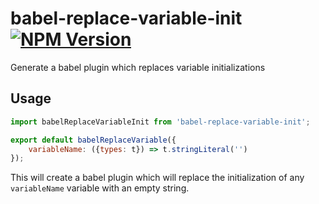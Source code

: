 # babel-replace-variable-init [![NPM Version][npm-image]][npm-url]

Generate a babel plugin which replaces variable initializations

## Usage

```js
import babelReplaceVariableInit from 'babel-replace-variable-init';

export default babelReplaceVariable({
	variableName: ({types: t}) => t.stringLiteral('')
});
```

This will create a babel plugin which will replace the initialization of any
`variableName` variable with an empty string.

[npm-image]: https://img.shields.io/npm/v/babel-replace-variable-init.svg
[npm-url]: https://npmjs.org/package/babel-replace-variable-init
